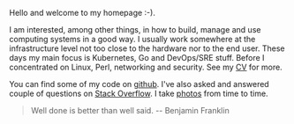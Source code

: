 Hello and welcome to my homepage :-).

I am interested, among other things, in how to build, manage and use computing systems in a good way. I usually work somewhere at the infrastructure level not too close to the hardware nor to the end user. These days my main focus is Kubernetes, Go and DevOps/SRE stuff. Before I concentrated on Linux, Perl, networking and security. See my [CV](notes/mngt/cv) for more.

You can find some of my code on [github](https://github.com/jreisinger). I've also asked and answered couple of questions on [Stack Overflow](https://stackoverflow.com/users/1039320/jreisinger). I take [photos](https://www.flickr.com/photos/jozrei) from time to time.

> Well done is better than well said. -- Benjamin Franklin
